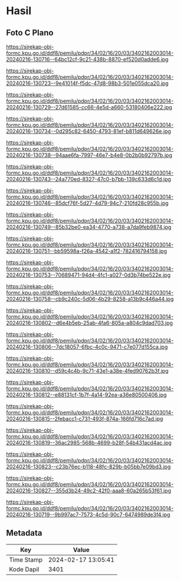 # Hasil

## Foto C Plano

https://sirekap-obj-formc.kpu.go.id/ddf8/pemilu/pdpr/34/02/16/20/03/3402162003014-20240216-130716--64bc12cf-9c21-438b-8870-ef520d0adde6.jpg

https://sirekap-obj-formc.kpu.go.id/ddf8/pemilu/pdpr/34/02/16/20/03/3402162003014-20240216-130723--9e41014f-f5dc-47d8-98b3-501e055dca20.jpg

https://sirekap-obj-formc.kpu.go.id/ddf8/pemilu/pdpr/34/02/16/20/03/3402162003014-20240216-130729--27d61585-cc66-4e5d-a660-53180406e222.jpg

https://sirekap-obj-formc.kpu.go.id/ddf8/pemilu/pdpr/34/02/16/20/03/3402162003014-20240216-130734--0d295c82-6450-4793-81ef-b811d649626e.jpg

https://sirekap-obj-formc.kpu.go.id/ddf8/pemilu/pdpr/34/02/16/20/03/3402162003014-20240216-130738--94aae6fa-7997-46e7-b4e8-0b2b0b92797b.jpg

https://sirekap-obj-formc.kpu.go.id/ddf8/pemilu/pdpr/34/02/16/20/03/3402162003014-20240216-130743--24a770ed-8327-47c0-b7bb-139c633d6c1d.jpg

https://sirekap-obj-formc.kpu.go.id/ddf8/pemilu/pdpr/34/02/16/20/03/3402162003014-20240216-130746--85dcf76f-5d27-4d79-94c7-210fd28c955b.jpg

https://sirekap-obj-formc.kpu.go.id/ddf8/pemilu/pdpr/34/02/16/20/03/3402162003014-20240216-130749--85b32be0-ea34-4770-a738-a7da9feb9874.jpg

https://sirekap-obj-formc.kpu.go.id/ddf8/pemilu/pdpr/34/02/16/20/03/3402162003014-20240216-130751--bb59598a-f26a-4542-a1f2-782416794158.jpg

https://sirekap-obj-formc.kpu.go.id/ddf8/pemilu/pdpr/34/02/16/20/03/3402162003014-20240216-130753--70689471-94d4-4fc1-a027-0d3b74be522e.jpg

https://sirekap-obj-formc.kpu.go.id/ddf8/pemilu/pdpr/34/02/16/20/03/3402162003014-20240216-130758--cb9c240c-5d06-4b29-8258-a13b9c446a44.jpg

https://sirekap-obj-formc.kpu.go.id/ddf8/pemilu/pdpr/34/02/16/20/03/3402162003014-20240216-130802--d6e4b5eb-25ab-4fa6-805a-a804c9dad703.jpg

https://sirekap-obj-formc.kpu.go.id/ddf8/pemilu/pdpr/34/02/16/20/03/3402162003014-20240216-130806--7dc18057-6fbc-4c0c-9471-c7e077d155ca.jpg

https://sirekap-obj-formc.kpu.go.id/ddf8/pemilu/pdpr/34/02/16/20/03/3402162003014-20240216-130810--d59c4c4b-9c71-43e1-a38e-4fed90762b3f.jpg

https://sirekap-obj-formc.kpu.go.id/ddf8/pemilu/pdpr/34/02/16/20/03/3402162003014-20240216-130812--e88131cf-1b7f-4a14-92ea-a36e80500406.jpg

https://sirekap-obj-formc.kpu.go.id/ddf8/pemilu/pdpr/34/02/16/20/03/3402162003014-20240216-130815--2febacc1-c731-493f-874a-166fd716c7ad.jpg

https://sirekap-obj-formc.kpu.go.id/ddf8/pemilu/pdpr/34/02/16/20/03/3402162003014-20240216-130819--36ac2985-568b-4699-b28f-54b431acd4ac.jpg

https://sirekap-obj-formc.kpu.go.id/ddf8/pemilu/pdpr/34/02/16/20/03/3402162003014-20240216-130823--c23b76ec-b118-48fc-829b-b05bb7e09bd3.jpg

https://sirekap-obj-formc.kpu.go.id/ddf8/pemilu/pdpr/34/02/16/20/03/3402162003014-20240216-130827--355d3b24-49c2-42f0-aaa8-60a265b53f61.jpg

https://sirekap-obj-formc.kpu.go.id/ddf8/pemilu/pdpr/34/02/16/20/03/3402162003014-20240216-130719--9b997ac7-7573-4c5d-90c7-6474989de3f4.jpg


## Metadata

| Key        | Value               |
| ---------- | ------------------- |
| Time Stamp | 2024-02-17 13:05:41 |
| Kode Dapil | 3401                |



